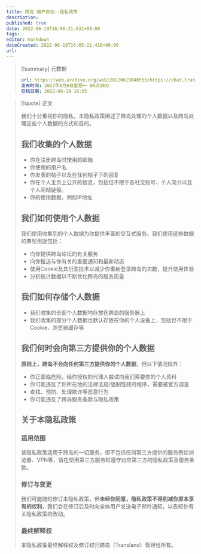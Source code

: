 ```yaml
---
title: 跨岛 用户协议--隐私政策
description:
published: true
date: 2022-06-19T16:06:31.631+08:00
tags:
editor: markdown
dateCreated: 2022-06-19T16:05:21.416+08:00
url: 
---
```


> [!summary] 元数据
>
> ```YAML
> url: https://web.archive.org/web/20220619040553/https://chat.transland.lgbt/d/3
> 发布时间: 2022年6月6日星期一 00点26分
> 存档日期: 2022-06-19 16:05
> ```

> [!quote] 正文
>
> 我们十分重视你的隐私，本隐私政策阐述了跨岛处理的个人数据以及跨岛处理这些个人数据的方式和目的。
>
> ## 我们收集的个人数据
>
> +   你在注册跨岛时使用的邮箱
> +   你使用的用户名
> +   你发表的帖子以及在任何帖子下的回复
> +   你在个人主页上公开的信息，包括但不限于各社交账号、个人简介以及个人网站链接。
> +   你的使用数据，例如IP地址
>
> ## 我们如何使用个人数据
>
> 我们使用收集到的个人数据为你提供丰富的交互式服务。我们使用这些数据的典型用途包括：
>
> +   向你提供跨岛论坛的有关服务
> +   向你推送与你有关的重要通知和最新动态
> +   使用Cookie及其衍生技术以减少你重新登录跨岛的次数，提升使用体验
> +   分析统计数据以不断优化跨岛的服务质量
>
> ## 我们如何存储个人数据
>
> +   我们收集的全部个人数据均存放在跨岛的服务器上
> +   我们收集的部分个人数据也默认存放在你的个人设备上，包括但不限于Cookie、浏览器缓存等
>
> ## 我们何时会向第三方提供你的个人数据
>
> **原则上，跨岛不会向任何第三方提供你的个人数据**，但以下情况除外：
>
> +   你正面临危险，经你授权的代理人尝试向我们索要你的个人资料
> +   你可能违反了你所在地的法律法规/强制性政府程序，需要被官方调查
> +   查找、预防、处理欺诈等恶意行为
> +   你可能违反了跨岛服务条款与隐私政策
>
> ## 关于本隐私政策
>
> ### 适用范围
>
> 该隐私政策适用于跨岛的一切服务，但不包括任何第三方提供的服务例如浏览器、VPN等，请在使用第三方服务时遵守对应第三方的隐私政策及服务条款。
>
> ### 修订与变更
>
> 我们可能随时修订本隐私政策，但**未经你同意，隐私政策不得削减你原本享有的权利**，我们会在修订后及时向全体用户发送电子邮件通知，以告知你有关隐私政策的改动。
>
> ### 最终解释权
>
> 本隐私政策最终解释权及修订权归跨岛（Transland）管理组所有。
